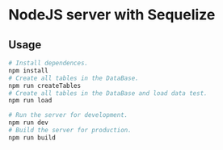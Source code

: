 # NodeJS server with Sequelize

## Usage
``` bash
# Install dependences.
npm install
# Create all tables in the DataBase.
npm run createTables
# Create all tables in the DataBase and load data test.
npm run load

# Run the server for development.
npm run dev
# Build the server for production.
npm run build
```